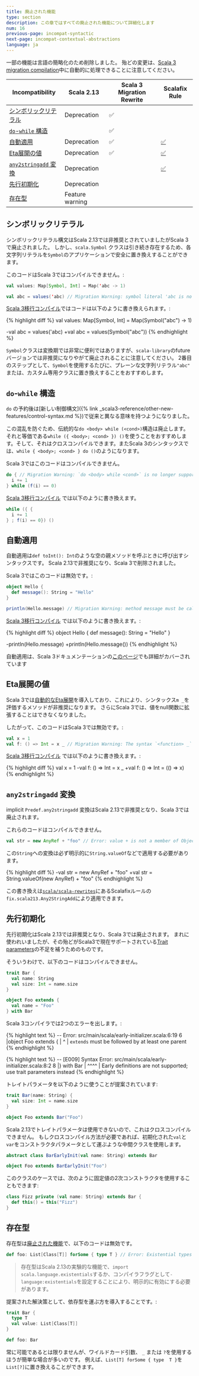 ```yaml
---
title: 廃止された機能
type: section
description: この章ではすべての廃止された機能について詳細化します
num: 16
previous-page: incompat-syntactic
next-page: incompat-contextual-abstractions
language: ja
---
```


一部の機能は言語の簡略化のため削除しました。
殆どの変更は、[Scala 3 migration compilation](tooling-migration-mode.html)中に自動的に処理できることに注意してください。

|Incompatibility|Scala 2.13|Scala 3 Migration Rewrite|Scalafix Rule|
|--- |--- |--- |--- |
|[シンボリックリテラル](#シンボリックリテラル)|Deprecation|✅||
|[`do`-`while` 構造](#do-while-構造)||✅||
|[自動適用](#自動適用)|Deprecation|✅|[✅](https://github.com/scala/scala-rewrites/blob/main/rewrites/src/main/scala/fix/scala213/ExplicitNonNullaryApply.scala)|
|[Eta展開の値](#eta展開の値)|Deprecation|✅|[✅](https://github.com/scala/scala-rewrites/blob/main/rewrites/src/main/scala/fix/scala213/ExplicitNullaryEtaExpansion.scala)|
|[`any2stringadd` 変換](#any2stringadd-変換)|Deprecation||[✅](https://github.com/scala/scala-rewrites/blob/main/rewrites/src/main/scala/fix/scala213/Any2StringAdd.scala)|
|[先行初期化](#先行初期化)|Deprecation|||
|[存在型](#存在型)|Feature warning|||

## シンボリックリテラル

シンボリックリテラル構文はScala 2.13では非推奨とされていましたがScala 3で廃止されました。
しかし、`scala.Symbol` クラスは引き続き存在するため、各文字列リテラルを`Symbol`のアプリケーションで安全に置き換えすることができます。

このコードはScala 3ではコンパイルできません。:

```scala
val values: Map[Symbol, Int] = Map('abc -> 1)

val abc = values('abc) // Migration Warning: symbol literal 'abc is no longer supported
```

[Scala 3移行コンパイル](tooling-migration-mode.html)ではコードは以下のように書き換えられます。:

{% highlight diff %}
val values: Map[Symbol, Int] = Map(Symbol("abc") -> 1)

-val abc = values('abc)
+val abc = values(Symbol("abc"))
{% endhighlight %}

`Symbol`クラスは変換期では非常に便利ではありますが、`scala-library`のfuture バージョンでは非推奨になりやがて廃止されることに注意してください。
2番目のステップとして、`Symbol`を使用するたびに、プレーンな文字列リテラル`"abc"` または、カスタム専用クラスに置き換えすることをおすすめします。

## `do`-`while` 構造

`do` の予約後は[新しい制御構文]({% link _scala3-reference/other-new-features/control-syntax.md %})で従来と異なる意味を持つようになりました。

この混乱を防ぐため、伝統的な`do <body> while (<cond>)`構造は廃止します。
それと等価である`while ({ <body>; <cond> }) ()`を使うことをおすすめします。そして、それはクロスコンパイルできます。またScala 3のシンタックスでは、`while { <body>; <cond> } do ()`のようになります。

Scala 3ではこのコードはコンパイルできません。

```scala
do { // Migration Warning: `do <body> while <cond>` is no longer supported
  i += 1
} while (f(i) == 0)
```

[Scala 3移行コンパイル](tooling-migration-mode.html) では以下のように書き換えます。 

```scala
while ({ {
  i += 1
} ; f(i) == 0}) ()
```

## 自動適用

自動適用は`def toInt(): Int`のような空の親メソッドを呼ぶときに呼び出すシンタックスです。
Scala 2.13で非推奨になり、Scala 3で削除されました。

Scala 3ではこのコードは無効です。:

```scala
object Hello {
  def message(): String = "Hello"
}

println(Hello.message) // Migration Warning: method message must be called with () argument
```

[Scala 3移行コンパイル](tooling-migration-mode.html) では以下のように書き換えます。:

{% highlight diff %}
object Hello {
  def message(): String = "Hello"
}

-println(Hello.message)
+println(Hello.message())
{% endhighlight %}

自動適用は、Scala 3ドキュメンテーションの[このページ](/scala3/reference/dropped-features/auto-apply.html)でも詳細がカバーされています

## Eta展開の値

Scala 3では[自動的なEta展開](/scala3/reference/changed-features/eta-expansion-spec.html)を導入しており、これにより、シンタックス`m _`を評価するメソッドが非推奨になります。
さらにScala 3では、値をnull関数に拡張することはできなくなりました。

したがって、このコードはScala 3では無効です。:

```scala
val x = 1
val f: () => Int = x _ // Migration Warning: The syntax `<function> _` is no longer supported;
```

[Scala 3移行コンパイル](tooling-migration-mode.html) では以下のように書き換えます。:

{% highlight diff %}
val x = 1
-val f: () => Int = x _
+val f: () => Int = (() => x)
{% endhighlight %}

## `any2stringadd` 変換

implicit `Predef.any2stringadd` 変換はScala 2.13で非推奨となり、Scala 3では廃止されます。

これらのコードはコンパイルできません。

```scala
val str = new AnyRef + "foo" // Error: value + is not a member of Object
```

この`String`への変換は必ず明示的に`String.valueOf`などで適用する必要があります。

{% highlight diff %}
-val str = new AnyRef + "foo"
+val str = String.valueOf(new AnyRef) + "foo"
{% endhighlight %}

この書き換えは[`scala/scala-rewrites`](https://index.scala-lang.org/scala/scala-rewrites/scala-rewrites/0.1.2?target=_2.13)にあるScalafixルールの`fix.scala213.Any2StringAdd`により適用できます。

## 先行初期化

先行初期化はScala 2.13では非推奨となり、Scala 3では廃止されます。
まれに使われいましたが、その殆どがScala3で現在サポートされている[Trait parameters](/scala3/reference/other-new-features/trait-parameters.html)の不足を補うためのものです。

そういうわけで、以下のコードはコンパイルできません。

```scala
trait Bar {
  val name: String
  val size: Int = name.size
}

object Foo extends {
  val name = "Foo"
} with Bar
```

Scala 3コンパイラでは2つのエラーを出します。:

{% highlight text %}
-- Error: src/main/scala/early-initializer.scala:6:19 
6 |object Foo extends {
  |                   ^
  |                   `extends` must be followed by at least one parent
{% endhighlight %}

{% highlight text %}
-- [E009] Syntax Error: src/main/scala/early-initializer.scala:8:2 
8 |} with Bar
  |  ^^^^
  |  Early definitions are not supported; use trait parameters instead
{% endhighlight %}

トレイトパラメータを以下のように使うことが提案されています:

```scala
trait Bar(name: String) {
  val size: Int = name.size
}

object Foo extends Bar("Foo")
```

Scala 2.13でトレイトパラメータは使用できないので、これはクロスコンパイルできません。
もしクロスコンパイル方法が必要であれば、初期化された`val`と`var`をコンストラクタパラメータとして運ぶような中間クラスを使用します。

```scala
abstract class BarEarlyInit(val name: String) extends Bar

object Foo extends BarEarlyInit("Foo")
```

このクラスのケースでは、次のように固定値の2次コンストラクタを使用することもできます:

```scala
class Fizz private (val name: String) extends Bar {
  def this() = this("Fizz")
}
```

## 存在型

存在型は[廃止された機能](/scala3/reference/dropped-features/existential-types.html)で、以下のコードは無効です。

```scala
def foo: List[Class[T]] forSome { type T } // Error: Existential types are no longer supported
```

> 存在型はScala 2.13の実験的な機能で、`import scala.language.existentials`するか、コンパイラフラグとして`-language:existentials`を設定することにより、明示的に有効にする必要があります。

提案された解決策として、依存型を運ぶ方を導入することです。:

```scala
trait Bar {
  type T
  val value: List[Class[T]]
}

def foo: Bar
```

常に可能であるとは限りませんが、ワイルドカード引数、 `_` または `?`を使用するほうが簡単な場合が多いのです。
例えば、`List[T] forSome { type  T }`を`List[?]`に置き換えることができます。
